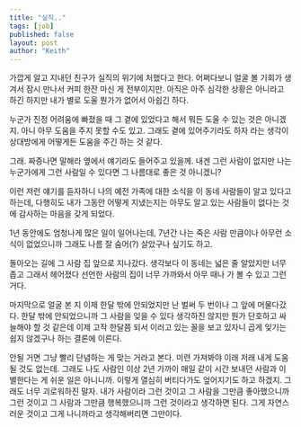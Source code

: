 ```yaml
---
title: "실직.."
tags: [job]
published: false
layout: post
author: "Keith"
---
```


가깝게 알고 지내던 친구가 실직의 위기에 처했다고 한다. 어쩌다보니 얼굴 볼 기회가 생겨서 잠시 만나서 커피 한잔 마신 게 전부이지만. 아직은 아주 심각한 상황은 아니라고 하긴 하지만 내가 별로 도울 뭔가가 없어서 아쉽긴 하다.

누군가 진정 어려움에 빠졌을 때 그 곁에 있었다고 해서 뭐든 도울 수 있는 것은 아니겠지. 아니 아무 도움을 주지 못할 수도 있고. 그래도 곁에 있어주기라도 하자 라는 생각이 상대방에게 어떻게든 도움을 주긴 하는 것 같다.

그래. 짜증나면 말해라 옆에서 얘기라도 들어주고 있을께. 내겐 그런 사람이 없지만 나는 누군가에게 그런 사람일 수 있다면 그 나름대로 좋은 것 아니겠니?

이런 저런 얘기를 듣자하니 나의 예전 가족에 대한 소식을 이 동네 사람들이 알고 있다고 하는데, 다행히도 내가 그동안 어떻게 지냈는지는 아무도 알고 있는 사람들이 없다는 것에 감사하는 마음을 갖게 되었다.

1년 동안에도 엄청나게 많은 일이 일어나는데, 7년간 나는 죽은 사람 만큼이나 아무런 소식이 없었으니까 그래도 나름 잘 숨어(?) 살았구나 싶기도 하고.

돌아오는 길에 그 사람 집 앞으로 지나갔다. 생각보다 이 동네는 넓은 줄 알았지만 너무 좁고 그래서 헤어졌다 선언한 사람의 집이 너무 가까와서 아무 때나 가 볼 수 있고 그런 거다. 

마지막으로 얼굴 본 지 이제 한달 밖에 안되었지만 난 벌써 두 번이나 그 앞에 머물다갔다. 한달 밖에 안되었으니까 그 사람을 잊을 수 있다 생각하진 않지만 뭔가 단호하고 싸늘해야 할 것 같은데 이제 고작 한달쯤 되서 이러고 있는 꼴을 보고 있자니 곱게 잊기는 쉽지 않겠구나 하는 결론에 이른다.

안될 거면 그냥 빨리 단념하는 게 맞는 거라고 본다. 미련 가져봐야 이래 저래 내게 도움될 것도 없는데. 그래도 나도 사람인 이상 2년 가까이 매일 같이 시간 보내던 사람과 이별한다는 게 쉬운 일은 아니니까. 이렇게 열심히 버티다가도 엎어지기도 하고 하겠지. 그래도 너무 괴로워하진 말자. 내가 사람이라 그런 것이고 그 사람을 그만큼 좋아했으니까 그런 것이고 그 사람과 그만큼 행복했으니까 그런 것이라고 생각하면 된다. 그게 자연스러운 것이고 그게 나니까라고 생각해버리면 그만이다.
